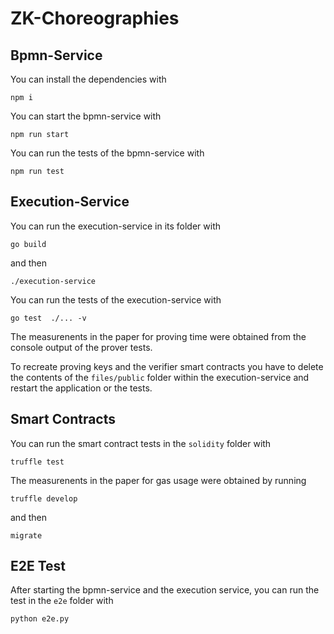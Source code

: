 # ZK-Choreographies

## Bpmn-Service

You can install the dependencies with

```
npm i
```

You can start the bpmn-service with 

```
npm run start
```

You can run the tests of the bpmn-service with 
```
npm run test
```

## Execution-Service

You can run the execution-service in its folder with 
```
go build
```
and then 
```
./execution-service
```

You can run the tests of the execution-service with 
``` 
go test  ./... -v
```
The measurenents in the paper for proving time were obtained from the console output of the prover tests.

To recreate proving keys and the verifier smart contracts you have to delete the contents of the `files/public` folder within the execution-service and restart the application or the tests. 

## Smart Contracts

You can run the smart contract tests in the `solidity` folder with
```
truffle test
```
The measurenents in the paper for gas usage were obtained by running 
```
truffle develop
```
and then 
```
migrate
```

## E2E Test 
After starting the bpmn-service and the execution service, you can run the test in the `e2e` folder with 
```
python e2e.py
```
